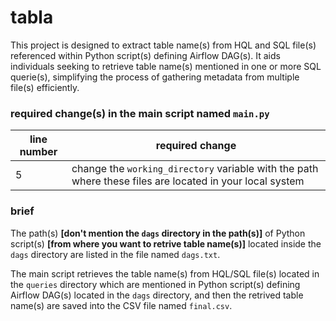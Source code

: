 # tabla
This project is designed to extract table name(s) from HQL and SQL file(s) referenced within Python script(s) defining Airflow DAG(s). It aids individuals seeking to retrieve table name(s) mentioned in one or more SQL querie(s), simplifying the process of gathering metadata from multiple file(s) efficiently.

### required change(s) in the main script named `main.py`
| line number | required change |
|----------|----------|
| 5 | change the `working_directory` variable with the path where these files are located in your local system |

### brief
The path(s) <b>[don't mention the `dags` directory in the path(s)]</b> of Python script(s) <b>[from where you want to retrive table name(s)]</b> located inside the `dags` directory are listed in the file named `dags.txt`.

The main script retrieves the table name(s) from HQL/SQL file(s) located in the `queries` directory which are mentioned in Python script(s) defining Airflow DAG(s) located in the `dags` directory, and then the retrived table name(s) are saved into the CSV file named `final.csv`.

